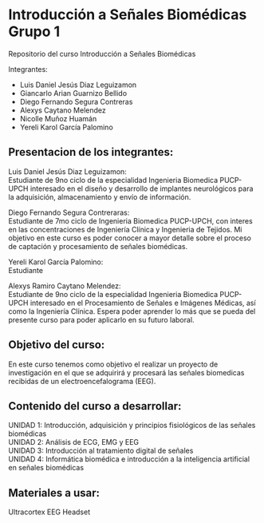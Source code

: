 # Introducción a Señales Biomédicas Grupo 1

Repositorio del curso Introducción a Señales Biomédicas

Integrantes:  <br />
- Luis Daniel Jesús Diaz Leguizamon <br />
- Giancarlo Arian Guarnizo Bellido <br />
- Diego Fernando Segura Contreras <br />
- Alexys Caytano Melendez <br />
- Nicolle Muñoz Huamán <br />
- Yereli Karol García Palomino <br />

## Presentacion de los integrantes:
Luis Daniel Jesús Diaz Leguizamon: <br />
Estudiante de 9no ciclo de la especialidad Ingenieria Biomedica PUCP-UPCH interesado en el diseño y desarrollo de implantes neurológicos para la adquisición, almacenamiento y envío de información. 


Diego Fernando Segura Contreraras: <br />
Estudiante de 7mo ciclo de Ingenieria Biomedica PUCP-UPCH, con interes en las concentraciones de Ingeniería Clínica y Ingenieria de Tejidos. Mi objetivo en este curso es poder conocer a mayor detalle sobre el proceso de captación y procesamiento de señales biomédicas.

Yereli Karol García Palomino: <br />
Estudiante

Alexys Ramiro Caytano Melendez: <br />
Estudiante de 9no ciclo de la especialidad Ingenieria Biomedica PUCP-UPCH interesado en el Procesamiento de Señales e Imágenes Médicas, así como la Ingeniería Clínica. Espera poder aprender lo más que se pueda del presente curso para poder aplicarlo en su futuro laboral.

## Objetivo del curso:


En este curso tenemos como objetivo el realizar un proyecto de investigación en el que se adquirirá y procesará las señales biomedicas recibidas de un electroencefalograma (EEG).

## Contenido del curso a desarrollar:

UNIDAD 1: Introducción, adquisición y principios fisiológicos de las señales biomédicas <br />
UNIDAD 2: Análisis de ECG, EMG y EEG <br />
UNIDAD 3: Introducción al tratamiento digital de señales <br />
UNIDAD 4: Informática biomédica e introducción a la inteligencia artificial en señales biomédicas <br />

## Materiales a usar:

Ultracortex EEG Headset




